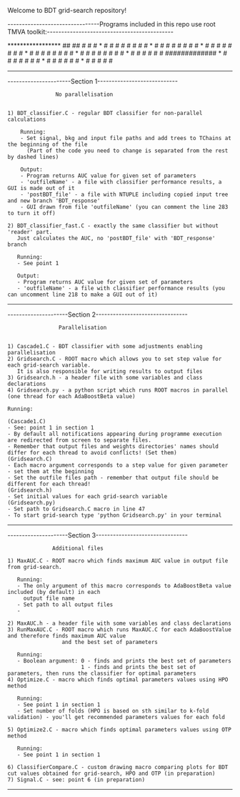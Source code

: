 Welcome to BDT grid-search repository!

--------------------------------Programs included in this repo use root TMVA toolkit:--------------------------------------------

*****************     	##             ##		#                 #        		 #
		*			  	# #           # #		 #		         #		        # #
		*			  	#  #         #  #		  #		        #		       #   #
		*             	#   #       #   #		   #	       #		      #     #
		*				#    #     #    #			#	      #			     #       #
		*				#     #   #     #			 #	     #		        #         #
		*				#      # #      #			  #	    #			   ############# 
		*				#		#       #			   #   #			  #             #
		*				#               #				# #				 #               #
		*				#               #				 #		        #                 #

---------------------------------------------------------------------------------------------------------------------------------

----------------------Section 1----------------------------

				   No parallelisation


	1) BDT_classifier.C - regular BDT classifier for non-parallel calculations

		Running:
		- Set signal, bkg and input file paths and add trees to TChains at the beginning of the file 
		  (Part of the code you need to change is separated from the rest by dashed lines)
		
		Output:
		- Program returns AUC value for given set of parameters
		- 'outfileName' - a file with classifier performance results, a GUI is made out of it
		- 'postBDT_file' - a file with NTUPLE including copied input tree and new branch 'BDT_response'
		- GUI drawn from file 'outfileName' (you can comment the line 283 to turn it off)

	2) BDT_classifier_fast.C - exactly the same classifier but without 'reader' part. 
	   Just calculates the AUC, no 'postBDT_file' with 'BDT_response' branch

	   Running:
	   - See point 1

	   Output:
	   - Program returns AUC value for given set of parameters
	   - 'outfileName' - a file with classifier performance results (you can uncomment line 218 to make a GUI out of it)


--------------------------------------------------------------

---------------------Section 2--------------------------------

					Parallelisation


	1) Cascade1.C - BDT classifier with some adjustments enabling parallelisation
	2) Gridsearch.C - ROOT macro which allows you to set step value for each grid-search variable. 
	   It is also responsible for writing results to output files
	3) Gridsearch.h - a header file with some variables and class declarations
	4) Gridsearch.py - a python script which runs ROOT macros in parallel (one thread for each AdaBoostBeta value)

	Running:

	(Cascade1.C)
	- See: point 1 in section 1
	- By default all notifications appearing during programme execution are redirected from screen to separate files.
	- Remember that output files and weights directories' names should differ for each thread to avoid conflicts! (Set them)
	(Gridsearch.C)
	- Each macro argument corresponds to a step value for given parameter - set them at the beginning
	- Set the outfile files path - remember that output file should be different for each thread!
	(Gridsearch.h)
	- Set initial values for each grid-search variable
	(Gridsearch.py)
	- Set path to Gridsearch.C macro in line 47
	- To start grid-search type 'python Gridsearch.py' in your terminal



--------------------------------------------------------------

---------------------Section 3--------------------------------
	
				  Additional files

	1) MaxAUC.C - ROOT macro which finds maximum AUC value in output file from grid-search. 

	   Running:
	   - The only argument of this macro corresponds to AdaBoostBeta value included (by default) in each 
	   	 output file name
	   - Set path to all output files
	   - 

	2) MaxAUC.h - a header file with some variables and class declarations
	3) RunMaxAUC.C - ROOT macro which runs MaxAUC.C for each AdaBoostValue and therefore finds maximum AUC value
					 and the best set of parameters

	   Running:
	   - Boolean argument: 0 - finds and prints the best set of parameters
	                       1 - finds and prints the best set of parameters, then runs the classifier for optimal parameters
	4) Optimize.C - macro which finds optimal parameters values using HPO method 

	   Running:
	   - See point 1 in section 1
	   - Set number of folds (HPO is based on sth similar to k-fold validation) - you'll get recommended parameters values for each fold

	5) Optimize2.C - macro which finds optimal parameters values using OTP method

	   Running:
	   - See point 1 in section 1

	6) ClassifierCompare.C - custom drawing macro comparing plots for BDT cut values obtained for grid-search, HPO and OTP (in preparation)
	7) Signal.C - see: point 6 (in preparation)

					

--------------------------------------------------------------


